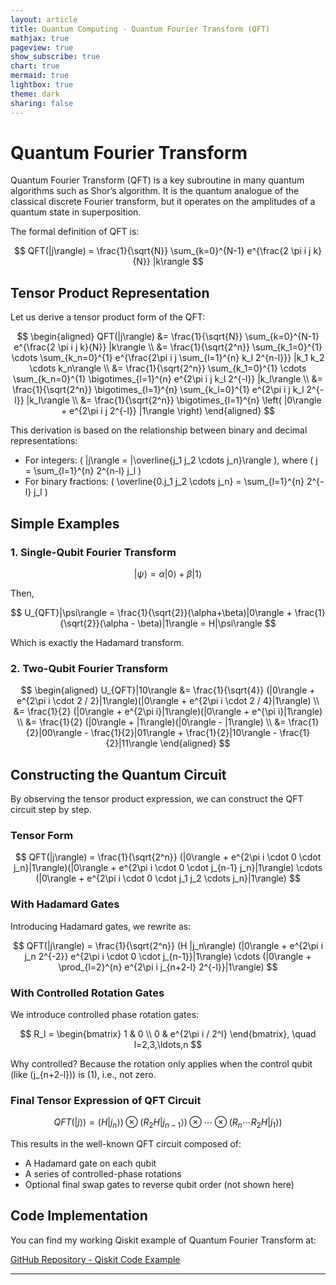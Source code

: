 ```yaml
---
layout: article
title: Quantum Computing - Quantum Fourier Transform (QFT)
mathjax: true
pageview: true
show_subscribe: true
chart: true
mermaid: true
lightbox: true
theme: dark
sharing: false
---
```


# Quantum Fourier Transform

Quantum Fourier Transform (QFT) is a key subroutine in many quantum algorithms such as Shor’s algorithm. It is the quantum analogue of the classical discrete Fourier transform, but it operates on the amplitudes of a quantum state in superposition.

The formal definition of QFT is:

$$
QFT(|j\rangle) = \frac{1}{\sqrt{N}} \sum_{k=0}^{N-1} e^{\frac{2 \pi i j k}{N}} |k\rangle
$$

## Tensor Product Representation

Let us derive a tensor product form of the QFT:

$$
\begin{aligned}
QFT(|j\rangle) 
&= \frac{1}{\sqrt{N}} \sum_{k=0}^{N-1} e^{\frac{2 \pi i j k}{N}} |k\rangle \\
&= \frac{1}{\sqrt{2^n}} \sum_{k_1=0}^{1} \cdots \sum_{k_n=0}^{1} e^{\frac{2\pi i j \sum_{l=1}^{n} k_l 2^{n-l}}} |k_1 k_2 \cdots k_n\rangle \\
&= \frac{1}{\sqrt{2^n}} \sum_{k_1=0}^{1} \cdots \sum_{k_n=0}^{1} \bigotimes_{l=1}^{n} e^{2\pi i j k_l 2^{-l}} |k_l\rangle \\
&= \frac{1}{\sqrt{2^n}} \bigotimes_{l=1}^{n} \sum_{k_l=0}^{1} e^{2\pi i j k_l 2^{-l}} |k_l\rangle \\
&= \frac{1}{\sqrt{2^n}} \bigotimes_{l=1}^{n} \left( |0\rangle + e^{2\pi i j 2^{-l}} |1\rangle \right)
\end{aligned}
$$

This derivation is based on the relationship between binary and decimal representations:

- For integers: \( |j\rangle = |\overline{j_1 j_2 \cdots j_n}\rangle \), where \( j = \sum_{l=1}^{n} 2^{n-l} j_l \)
- For binary fractions: \( \overline{0.j_1 j_2 \cdots j_n} = \sum_{l=1}^{n} 2^{-l} j_l \)

## Simple Examples

### 1. Single-Qubit Fourier Transform

$$
|\psi\rangle = \alpha|0\rangle + \beta|1\rangle
$$

Then,

$$
U_{QFT}|\psi\rangle = \frac{1}{\sqrt{2}}(\alpha+\beta)|0\rangle + \frac{1}{\sqrt{2}}(\alpha - \beta)|1\rangle = H|\psi\rangle
$$

Which is exactly the Hadamard transform.

### 2. Two-Qubit Fourier Transform

$$
\begin{aligned}
U_{QFT}|10\rangle 
&= \frac{1}{\sqrt{4}} (|0\rangle + e^{2\pi i \cdot 2 / 2}|1\rangle)(|0\rangle + e^{2\pi i \cdot 2 / 4}|1\rangle) \\
&= \frac{1}{2} (|0\rangle + e^{2\pi i}|1\rangle)(|0\rangle + e^{\pi i}|1\rangle) \\
&= \frac{1}{2} (|0\rangle + |1\rangle)(|0\rangle - |1\rangle) \\
&= \frac{1}{2}|00\rangle - \frac{1}{2}|01\rangle + \frac{1}{2}|10\rangle - \frac{1}{2}|11\rangle
\end{aligned}
$$

## Constructing the Quantum Circuit

By observing the tensor product expression, we can construct the QFT circuit step by step.

### Tensor Form

$$
QFT(|j\rangle) = \frac{1}{\sqrt{2^n}} (|0\rangle + e^{2\pi i \cdot 0 \cdot j_n}|1\rangle)(|0\rangle + e^{2\pi i \cdot 0 \cdot j_{n-1} j_n}|1\rangle) \cdots (|0\rangle + e^{2\pi i \cdot 0 \cdot j_1 j_2 \cdots j_n}|1\rangle)
$$

### With Hadamard Gates

Introducing Hadamard gates, we rewrite as:

$$
QFT(|j\rangle) = \frac{1}{\sqrt{2^n}} (H |j_n\rangle) (|0\rangle + e^{2\pi i j_n 2^{-2}} e^{2\pi i \cdot 0 \cdot j_{n-1}}|1\rangle) \cdots (|0\rangle + \prod_{l=2}^{n} e^{2\pi i j_{n+2-l} 2^{-l}}|1\rangle)
$$

### With Controlled Rotation Gates

We introduce controlled phase rotation gates:

$$
R_l = 
\begin{bmatrix}
1 & 0 \\
0 & e^{2\pi i / 2^l}
\end{bmatrix}, \quad l=2,3,\ldots,n
$$

Why controlled? Because the rotation only applies when the control qubit (like \(j_{n+2-l}\)) is \(1\), i.e., not zero.

### Final Tensor Expression of QFT Circuit

$$
QFT(|j\rangle) = (H|j_n\rangle) \otimes (R_2 H|j_{n-1}\rangle) \otimes \cdots \otimes (R_n \cdots R_2 H|j_1\rangle)
$$

This results in the well-known QFT circuit composed of:

- A Hadamard gate on each qubit
- A series of controlled-phase rotations
- Optional final swap gates to reverse qubit order (not shown here)

## Code Implementation

You can find my working Qiskit example of Quantum Fourier Transform at:

[GitHub Repository - Qiskit Code Example](https://github.com/WangZW928/Qiskit-code-examples/blob/master/code-3.ipynb)

---

